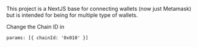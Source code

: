 This project is a NextJS base for connecting wallets (now just Metamask) but is intended for being for multiple type of wallets.

Change the Chain ID in 

`params: [{ chainId: '0x010' }]`

